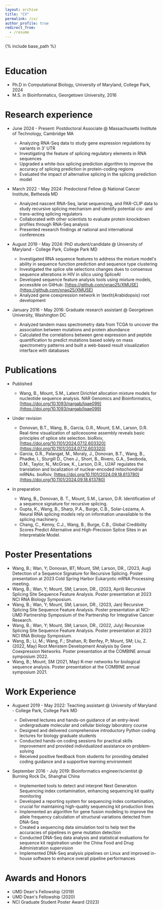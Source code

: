 ```yaml
---
layout: archive
title: "CV"
permalink: /cv/
author_profile: true
redirect_from:
  - /resume
---
```


{% include base_path %}
<br>
<br>


Education
======
* Ph.D in Computational Biology, University of Maryland, College Park, 2024
* M.S. in Bioinformatics, Georgetown University, 2016

Research experience
======
* June 2024 - Present: Postdoctoral Associate @ Massachusetts Institute of Technology, Cambridge MA
  * Analyzing RNA-Seq data to study gene expression regulations by variants in 3' UTR
  * Investigating the feature of splicing regulatory elements in RNA sequences
  * Upgraded a white-box splicing prediction algorithm to improve the accuracy of splicing prediction in protein-coding regions
  * Evaluated the impact of alternative splicing in the splicing prediction model

* March 2022 - May 2024: Predoctoral Fellow @ National Cancer Institute, Bethesda MD
  * Analyzed nascent RNA-Seq, lariat sequencing, and PAR-CLIP data to study recursive splicing mechanism and identify potential cis- and trans-acting splicing regulators
  * Collaborated with other scientists to evaluate protein knockdown profiles through RNA-Seq analysis
  * Presented research findings at national and international conferences

* August 2019 - May 2024: PhD student/candidate @ University of Maryland - College Park, College Park MD
  * Investigated RNA sequence features to address the mixture model's ability in sequence function prediction and sequence type clustering
  * Investigated the splice site selections changes dues to consensus sequence alterations in HIV in silico using SpliceAI
  * Developed sequence feature analysis tools using mixture models, accessible on GitHub: [https://github.com/xnao25/XMUSE](https://github.com/xnao25/XMUSE)
  * Analyzed gene coexpression network in \textit{Arabidopsis} root development

* January 2016 - May 2016: Graduate research assistant @ Georgetown University, Washington DC
  * Analyzed tandem mass spectrometry data from TCGA to uncover the association between mutations and protein abundance
  * Calculated the correlations between gene expression and peptide quantification to predict mutations based solely on mass spectrometry patterns and built a web-based result visualization interface with databases


Publications
======
* Published
  * Wang, B., Mount, S.M., Latent Dirichlet allocation mixture models for nucleotide sequence analysis. NAR
Genomics and Bioinformatics, [https://doi.org/10.1093/nargab/lqae099](https://doi.org/10.1093/nargab/lqae099)

* Under revision
  * Donovan, B.T., Wang, B., Garcia, G.R., Mount, S.M., Larson, D.R. Real-time visualization of spliceosome assembly
reveals basic principles of splice site selection. bioRxiv, [https://doi.org/10.1101/2024.07.12.603320](https://doi.org/10.1101/2024.07.12.603320)
  * Garcia, G.R., Palangat, M., Moraly, J., Donovan, B.T., Wang, B., Phadke, I., Sturgill D., Chen J., Short, B., Rivero,
G.A., Swoboda, D.M., Taylor, N., McGraw, K., Larson, D.R., U2AF regulates the translation and localization of
nuclear-encoded mitochondrial mRNAs. bioRxiv, [https://doi.org/10.1101/2024.09.18.613780](https://doi.org/10.1101/2024.09.18.613780)

* In preparation
  * Wang, B., Donovan, B. T., Mount, S.M., Larson, D.R. Identification of a sequence signature for recursive splicing.
  * Gupta, K., Wang, B., Sharp, P.A., Burge, C.B., Solar-Lezama, A. Neural RNA splicing models rely on information unavailable to the splicing machinery.
  * Chang, C., Kenny, C.J., Wang, B., Burge, C.B., Global Credibility Scores Predict Alternative and High-Precision Splice
Sites in an Interpretable Model.
  
Poster Presentations
======
* Wang, B.; Wan, Y; Donovan, BT; Mount, SM; Larson, DR., (2023, Aug) Detection of a Sequence Signature for Recursive Splicing. Poster presentation at 2023 Cold Spring Harbor Eukaryotic mRNA Processing meeting.
* Wang, B.; Wan, Y; Mount, SM; Larson, DR., (2023, April) Recursive Splicing Site Sequence Feature Analysis. Poster presentation at 2023 NCI RNA Biology Symposium.
* Wang, B.; Wan, Y; Mount, SM; Larson, DR., (2023, Jan) Recursive Splicing Site Sequence Feature Analysis. Poster presentation at NCI-UMD Partnership Symposium of the Partnership for Integrative Cancer Research.
* Wang, B.; Wan, Y; Mount, SM; Larson, DR., (2022, July) Recursive Splicing Site Sequence Feature Analysis. Poster presentation at 2023 NCI RNA Biology Symposium.
* Wang, B.; Li, M.; Wang, F.; Shahan, R; Benfey, P; Mount, SM; Liu, Z. (2022, May) Root Meristem Development Analysis by Gene Coexpression Networks. Poster presentation at the COMBINE annual symposium 2022.
* Wang, B.; Mount, SM (2021, May) K-mer networks for biological sequence analysis. Poster presentation at the COMBINE annual symposium 2021.
  
Work Experience
======
* Auguest 2019 - May 2022: Teaching assistant @ University of Maryland - College Park, College Park MD
  * Delivered lectures and hands-on guidance of an entry-level undergraduate molecular and cellular biology laboratory course
  * Designed and delivered comprehensive introductory Python coding lectures for biology graduate students
  * Conducted hands-on coding sessions for practical skills improvement and provided individualized assistance on problem-solving
  * Received positive feedback from students for providing detailed coding guidance and a supportive learning environment

* September 2016 - July 2019: Bioinformatics engineer/scientist @ Burning Rock Dx, Shanghai China
  * Implemented tools to detect and interpret Next Generation Sequencing index contamination, enhancing sequencing kit quality monitoring
  * Developed a reporting system for sequencing index contamination, crucial for maintaining high-quality sequencing kit production lines
  * Implemented an algorithm for gene fusion modeling to improve the allele frequency calculation of structural variations detected from DNA-Seq
  * Created a sequencing data simulation tool to help test the accuracies of pipelines in gene mutation detection
  * Conducted DNA-Seq data analysis and statistical evaluations for sequence kit registration under the China Food and Drug Administration supervision
  * Implemented DNA-Seq analysis pipelines on Linux and improved in-house software to enhance overall pipeline performances
  
Awards and Honors
======
* UMD Dean's Fellowship (2019)
* UMD Dean's Fellowship (2020)
* NCI Graduate Student Poster Award (2023)
